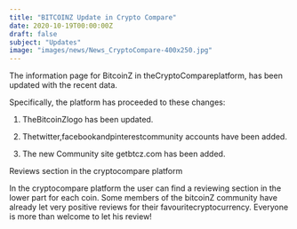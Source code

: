 ```yaml
---
title: "BITCOINZ Update in Crypto Compare"
date: 2020-10-19T00:00:00Z
draft: false
subject: "Updates"
image: "images/news/News_CryptoCompare-400x250.jpg"
---
```


The information page for BitcoinZ in theCryptoCompareplatform, has been updated with the recent data.

Specifically, the platform has proceeded to these changes:

1) TheBitcoinZlogo has been updated.

2) Thetwitter,facebookandpinterestcommunity accounts have been added.

3) The new Community site getbtcz.com has been added.

Reviews section in the cryptocompare platform

In the cryptocompare platform the user can find a reviewing section in the lower part for each coin. Some members of the bitcoinZ community have already let very positive reviews for their favouritecryptocurrency. Everyone is more than welcome to let his review!
